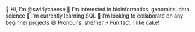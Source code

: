 👋 Hi, I’m @swirlycheese
👀 I’m interested in bioinformatics, genomics, data science
🌱 I’m currently learning SQL
💞️ I’m looking to collaborate on any beginner projects
😄 Pronouns: she/her
⚡ Fun fact: I like cake!

<!---
swirlycheese/swirlycheese is a ✨ special ✨ repository because its `README.md` (this file) appears on your GitHub profile.
You can click the Preview link to take a look at your changes.
--->
